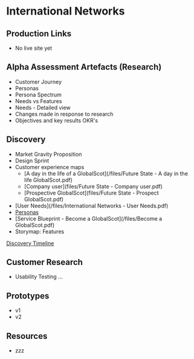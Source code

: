 # International Networks

## Production Links
- No live site yet


## Alpha Assessment Artefacts (Research)
- Customer Journey
- Personas
- Persona Spectrum
- Needs vs Features
- Needs - Detailed view
- Changes made in response to research
- Objectives and key results OKR's

## Discovery
- Market Gravity Proposition
- Design Sprint
- Customer experience maps
  - [A day in the life of a GlobalScot](/files/Future State - A day in the life GlobalScot.pdf)
  - [Company user](files/Future State - Company user.pdf)
  - [Prospective GlobalScot](files/Future State - Prospect GlobalScot.pdf)
- [User Needs](/files/International Networks - User Needs.pdf)
- [Personas](/files/Scotland_PLC_Personas.pdf)
- [Service Blueprint - Become a GlobalScot](/files/Become a GlobalScot.pdf)
- Storymap: Features  

[Discovery Timeline](timeline)

## Customer Research
- Usability Testing ...


## Prototypes
- v1
- v2


## Resources
- zzz
